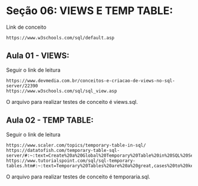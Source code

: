 # Seção 06: VIEWS E TEMP TABLE:
Link de conceito

    https://www.w3schools.com/sql/default.asp

## Aula 01 - VIEWS:
Seguir o link de leitura

    https://www.devmedia.com.br/conceitos-e-criacao-de-views-no-sql-server/22390
    https://www.w3schools.com/sql/sql_view.asp

O arquivo para realizar testes de conceito é views.sql.

## Aula 02 - TEMP TABLE:
Seguir o link de leitura

    https://www.scaler.com/topics/temporary-table-in-sql/
    https://datatofish.com/temporary-table-sql-server/#:~:text=Create%20a%20Global%20Temporary%20Table%20in%20SQL%20Server,be%20available%20across%20different%20connections.&text=3%20records%20will%20be%20inserted%20into%20the%20table.
    https://www.tutorialspoint.com/sql/sql-temporary-tables.htm#:~:text=Temporary%20Tables%20are%20a%20great,cases%20to%20keep%20temporary%20data.

O arquivo para realizar testes de conceito é temporaria.sql.
